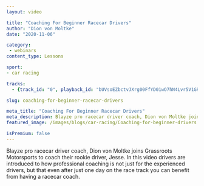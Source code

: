 ```yaml
---
layout: video

title: "Coaching For Beginner Racecar Drivers"
author: "Dion von Moltke"
date: "2020-11-06"

category:
 - webinars
content_type: Lessons

sport:
- car racing

tracks:
  - {track_id: "0", playback_id: "bUVsoEZbctvJXrg00FfYD01wO7hN4Lvr5V1GRxALVj92g", lesson_name: "Coaching For Beginner Racecar Drivers", lesson_desc: "Blayze pro racecar driver coach, Dion von Moltke joins Grassroots Motorsports to coach their rookie driver, Jesse.<br /><br />In this video drivers are introduced to how professional coaching is not just for the experienced drivers, but that even after just one day on the race track you can benefit from having a racecar coach. Dion talks to Jesse about the need to have a plan, how to learn a race track, and more to help him find speed and consistency!"}

slug: coaching-for-beginner-racecar-drivers

meta_title: "Coaching For Beginner Racecar Drivers"
meta_description: Blayze pro racecar driver coach, Dion von Moltke joins Grassroots Motorsports to coach their rookie driver, Jesse. In this video drivers are introduced to how professional coaching is not just for the experienced drivers, but that even after just one day on the race track you can benefit from having a racecar coach.
featured_image: /images/blogs/car-racing/Coaching-for-beginner-drivers.jpg

isPremium: false
---
```


Blayze pro racecar driver coach, Dion von Moltke joins Grassroots Motorsports to coach their rookie driver, Jesse. In this video drivers are introduced to how professional coaching is not just for the experienced drivers, but that even after just one day on the race track you can benefit from having a racecar coach.